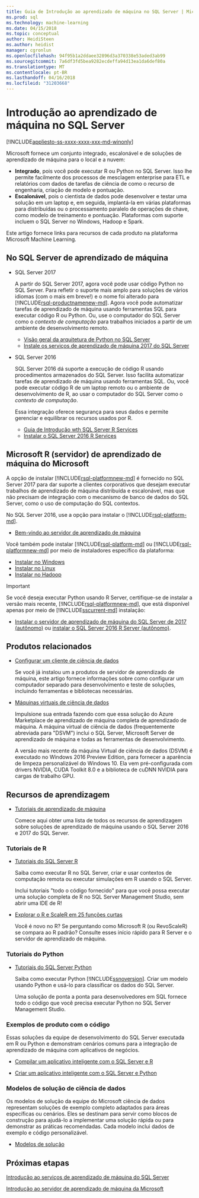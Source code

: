 ```yaml
---
title: Guia de Introdução ao aprendizado de máquina no SQL Server | Microsoft Docs
ms.prod: sql
ms.technology: machine-learning
ms.date: 04/15/2018
ms.topic: conceptual
author: HeidiSteen
ms.author: heidist
manager: cgronlun
ms.openlocfilehash: 94f95b1a2ddaee32896d3a370338e53aded3ab99
ms.sourcegitcommit: 7a6df3fd5bea9282ecdeffa94d13ea1da6def80a
ms.translationtype: MT
ms.contentlocale: pt-BR
ms.lasthandoff: 04/16/2018
ms.locfileid: "31203668"
---
```

# <a name="getting-started-with-machine-learning-in-sql-server"></a>Introdução ao aprendizado de máquina no SQL Server
[!INCLUDE[appliesto-ss-xxxx-xxxx-xxx-md-winonly](../includes/appliesto-ss-xxxx-xxxx-xxx-md-winonly.md)]

Microsoft fornece um conjunto integrado, escalonável e de soluções de aprendizado de máquina para o local e a nuvem:

+ **Integrado**, pois você pode executar R ou Python no SQL Server. Isso lhe permite facilmente dos processos de mesclagem enterprise para ETL e relatórios com dados de tarefas de ciência de como o recurso de engenharia, criação de modelo e pontuação.
+ **Escalonável**, pois o cientista de dados pode desenvolver e testar uma solução em um laptop e, em seguida, implantá-la em várias plataformas para distribuídas ou o processamento paralelo de operações de chave, como modelo de treinamento e pontuação. Plataformas com suporte incluem o SQL Server no Windows, Hadoop e Spark.

Este artigo fornece links para recursos de cada produto na plataforma Microsoft Machine Learning.

## <a name="machine-learning-in-sql-server"></a>No SQL Server de aprendizado de máquina

+ SQL Server 2017

  A partir do SQL Server 2017, agora você pode usar código Python no SQL Server. Para refletir o suporte mais amplo para soluções de vários idiomas (com o mais em breve!) e o nome foi alterado para [!INCLUDE[rsql-productnamenew-md](../includes/rsql-productnamenew-md.md)]. Agora você pode automatizar tarefas de aprendizado de máquina usando ferramentas SQL para executar código R ou Python. Ou, use o computador do SQL Server como o _contexto de computação_ para trabalhos iniciados a partir de um ambiente de desenvolvimento remoto.

    + [Visão geral da arquitetura de Python no SQL Server](../advanced-analytics/python/architecture-overview-sql-server-python.md)
    + [Instale os serviços de aprendizado de máquina 2017 do SQL Server](install/sql-machine-learning-services-windows-install.md)

+ SQL Server 2016

  SQL Server 2016 dá suporte a execução de código R usando procedimentos armazenados do SQL Server. Isso facilita automatizar tarefas de aprendizado de máquina usando ferramentas SQL. Ou, você pode executar código R de um laptop remoto ou o ambiente de desenvolvimento de R, ao usar o computador do SQL Server como o _contexto de computação_.

  Essa integração oferece segurança para seus dados e permite gerenciar e equilibrar os recursos usados por R.

    + [Guia de Introdução wth SQL Server R Services](r/getting-started-with-sql-server-r-services.md)
    + [Instalar o SQL Server 2016 R Services](install/sql-r-services-windows-install.md)

## <a name="microsoft-machine-learning-server-microsoft-r-server"></a>Microsoft R (servidor) de aprendizado de máquina do Microsoft

A opção de instalar [!INCLUDE[rsql-platformnew-md](../includes/rsql-platformnew-md.md)] é fornecido no SQL Server 2017 para dar suporte a clientes corporativos que desejam executar trabalhos de aprendizado de máquina distribuída e escalonável, mas que não precisam de integração com o mecanismo de banco de dados do SQL Server, como o uso de computação do SQL contextos.

No SQL Server 2016, use a opção para instalar o [!INCLUDE[rsql-platform-md](../includes/rsql-platformnew-md.md)].
  
  + [Bem-vindo ao servidor de aprendizado de máquina](https://docs.microsoft.com/machine-learning-server/what-is-machine-learning-server)
  
Você também pode instalar [!INCLUDE[rsql-platform-md](../includes/rsql-platform-md.md)] ou [!INCLUDE[rsql-platformnew-md](../includes/rsql-platformnew-md.md)] por meio de instaladores específico da plataforma:

  + [Instalar no Windows](https://docs.microsoft.com/machine-learning-server/install/machine-learning-server-windows-install)
  + [Instalar no Linux](https://docs.microsoft.com/machine-learning-server/install/machine-learning-server-linux-install)
  + [Instalar no Hadoop](https://docs.microsoft.com/machine-learning-server/install/machine-learning-server-hadoop-install)

> [!IMPORTANT]
> Se você deseja executar Python usando R Server, certifique-se de instalar a versão mais recente, [!INCLUDE[rsql-platformnew-md](../includes/rsql-platformnew-md.md)], que está disponível apenas por meio de [!INCLUDE[sscurrent-md](../includes/sscurrent-md.md)] instalação:
> 
>    + [Instalar o servidor de aprendizado de máquina do SQL Server de 2017 (autônomo)](install/sql-machine-learning-standalone-windows-install.md) ou [instalar o SQL Server 2016 R Server (autônomo)](install/sql-r-standalone-windows-install.md).

## <a name="related-products"></a>Produtos relacionados

+ [Configurar um cliente de ciência de dados](../advanced-analytics/r/set-up-a-data-science-client.md)

  Se você já instalou um a produtos de servidor de aprendizado de máquina, este artigo fornece informações sobre como configurar um computador separado para desenvolvimento e teste de soluções, incluindo ferramentas e bibliotecas necessárias.

+ [Máquinas virtuais de ciência de dados](../advanced-analytics/r/provision-the-r-server-only-sql-server-2016-enterprise-vm-on-azure.md)

  Impulsione sua entrada fazendo com que essa solução do Azure Marketplace de aprendizado de máquina completa de aprendizado de máquina. A máquina virtual de ciência de dados (frequentemente abreviada para "DSVM") inclui o SQL Server, Microsoft Server de aprendizado de máquina e todas as ferramentas de desenvolvimento.
  
  A versão mais recente da máquina Virtual de ciência de dados (DSVM) é executado no Windows 2016 Preview Edition, para fornecer a aparência de limpeza personalizável do Windows 10. Ela vem pré-configurada com drivers NVIDIA, CUDA Toolkit 8.0 e a biblioteca de cuDNN NVIDIA para cargas de trabalho GPU.

## <a name="resources-for-learning"></a>Recursos de aprendizagem

+ [Tutoriais de aprendizado de máquina](../advanced-analytics/tutorials/machine-learning-services-tutorials.md)

  Comece aqui obter uma lista de todos os recursos de aprendizagem sobre soluções de aprendizado de máquina usando o SQL Server 2016 e 2017 do SQL Server.

### <a name="r-tutorials"></a>Tutoriais de R

+ [Tutoriais do SQL Server R](../advanced-analytics/tutorials/sql-server-r-tutorials.md)

   Saiba como executar R no SQL Server, criar e usar contextos de computação remota ou executar simulações em R usando o SQL Server.
   
   Inclui tutoriais "todo o código fornecido" para que você possa executar uma solução completa de R no SQL Server Management Studio, sem abrir uma IDE de R!

+ [Explorar o R e ScaleR em 25 funções curtas](https://docs.microsoft.com/r-server/r/tutorial-r-to-revoscaler)

   Você é novo no R? Se perguntando como Microsoft R (ou RevoScaleR) se compara ao R padrão? Consulte esses início rápido para R Server e o servidor de aprendizado de máquina.

### <a name="python-tutorials"></a>Tutoriais do Python

+ [Tutoriais do SQL Server Python](../advanced-analytics/tutorials/sql-server-r-tutorials.md)

  Saiba como executar Python [!INCLUDE[ssnoversion](../includes/ssnoversion.md)]. Criar um modelo usando Python e usá-lo para classificar os dados do SQL Server.

   Uma solução de ponta a ponta para desenvolvedores em SQL fornece todo o código que você precisa executar Python no SQL Server Management Studio.


### <a name="product-samples-with-code"></a>Exemplos de produto com o código

Essas soluções da equipe de desenvolvimento do SQL Server executada em R ou Python e demonstram cenários comuns para a integração de aprendizado de máquina com aplicativos de negócios.

+ [Compilar um aplicativo inteligente com o SQL Server e R](https://microsoft.github.io/sql-ml-tutorials/R/rentalprediction)

+ [Criar um aplicativo inteligente com o SQL Server e Python](https://microsoft.github.io/sql-ml-tutorials/python/rentalprediction/)

### <a name="data-science-solution-templates"></a>Modelos de solução de ciência de dados

Os modelos de solução da equipe do Microsoft ciência de dados representam soluções de exemplo completo adaptados para áreas específicas ou cenários. Eles se destinam para servir como blocos de construção para ajudá-lo a implementar uma solução rápida ou para demonstrar as práticas recomendadas. Cada modelo inclui dados de exemplo e código personalizável.

+ [Modelos de solução](../advanced-analytics/tutorials/data-science-scenarios-and-solution-templates.md)

## <a name="next-steps"></a>Próximas etapas

[Introdução ao serviços de aprendizado de máquina do SQL Server](../advanced-analytics/r/getting-started-with-sql-server-r-services.md)

[Introdução ao servidor de aprendizado de máquina da Microsoft](../advanced-analytics/r/getting-started-with-microsoft-r-server-standalone.md)

